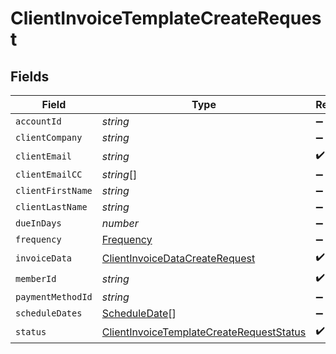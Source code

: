 # ClientInvoiceTemplateCreateRequest


## Fields

| Field                                                                                                       | Type                                                                                                        | Required                                                                                                    | Description                                                                                                 |
| ----------------------------------------------------------------------------------------------------------- | ----------------------------------------------------------------------------------------------------------- | ----------------------------------------------------------------------------------------------------------- | ----------------------------------------------------------------------------------------------------------- |
| `accountId`                                                                                                 | *string*                                                                                                    | :heavy_minus_sign:                                                                                          | N/A                                                                                                         |
| `clientCompany`                                                                                             | *string*                                                                                                    | :heavy_minus_sign:                                                                                          | N/A                                                                                                         |
| `clientEmail`                                                                                               | *string*                                                                                                    | :heavy_check_mark:                                                                                          | N/A                                                                                                         |
| `clientEmailCC`                                                                                             | *string*[]                                                                                                  | :heavy_minus_sign:                                                                                          | N/A                                                                                                         |
| `clientFirstName`                                                                                           | *string*                                                                                                    | :heavy_minus_sign:                                                                                          | N/A                                                                                                         |
| `clientLastName`                                                                                            | *string*                                                                                                    | :heavy_minus_sign:                                                                                          | N/A                                                                                                         |
| `dueInDays`                                                                                                 | *number*                                                                                                    | :heavy_minus_sign:                                                                                          | N/A                                                                                                         |
| `frequency`                                                                                                 | [Frequency](../../models/shared/frequency.md)                                                               | :heavy_minus_sign:                                                                                          | N/A                                                                                                         |
| `invoiceData`                                                                                               | [ClientInvoiceDataCreateRequest](../../models/shared/clientinvoicedatacreaterequest.md)                     | :heavy_check_mark:                                                                                          | N/A                                                                                                         |
| `memberId`                                                                                                  | *string*                                                                                                    | :heavy_check_mark:                                                                                          | N/A                                                                                                         |
| `paymentMethodId`                                                                                           | *string*                                                                                                    | :heavy_minus_sign:                                                                                          | N/A                                                                                                         |
| `scheduleDates`                                                                                             | [ScheduleDate](../../models/shared/scheduledate.md)[]                                                       | :heavy_minus_sign:                                                                                          | N/A                                                                                                         |
| `status`                                                                                                    | [ClientInvoiceTemplateCreateRequestStatus](../../models/shared/clientinvoicetemplatecreaterequeststatus.md) | :heavy_check_mark:                                                                                          | N/A                                                                                                         |